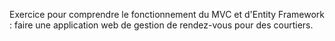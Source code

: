 Exercice pour comprendre le fonctionnement du MVC et d'Entity Framework : faire une application web de gestion de rendez-vous pour des courtiers.